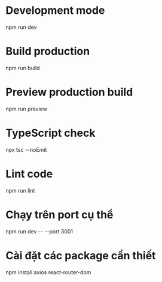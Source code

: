 # Development mode
npm run dev

# Build production
npm run build

# Preview production build
npm run preview

# TypeScript check
npx tsc --noEmit

# Lint code
npm run lint

# Chạy trên port cụ thể
npm run dev -- --port 3001

# Cài đặt các package cần thiết
npm install axios react-router-dom